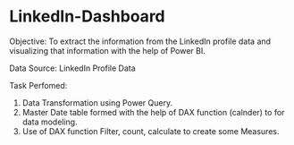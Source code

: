# LinkedIn-Dashboard

Objective:
To extract the information from the LinkedIn profile data and visualizing that information with the help of Power BI.

Data Source:
LinkedIn Profile Data

Task Perfomed:
1. Data Transformation using Power Query.
2. Master Date table formed with the help of DAX function (calnder) to for data modeling.
3. Use of DAX function Filter, count, calculate to create some Measures.
